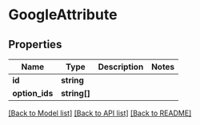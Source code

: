 # GoogleAttribute

## Properties
Name | Type | Description | Notes
------------ | ------------- | ------------- | -------------
**id** | **string** |  | 
**option_ids** | **string[]** |  | 

[[Back to Model list]](../README.md#documentation-for-models) [[Back to API list]](../README.md#documentation-for-api-endpoints) [[Back to README]](../README.md)


